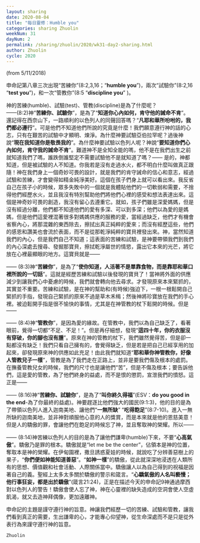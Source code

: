 ```yaml
---
layout: sharing
date: 2020-08-04
title: "每日靈修：Humble you"
categories: sharing Zhuolin
weekNum: 31
dayNum: 2
permalink: /sharing/zhuolin/2020/wk31-day2-sharing.html
author: Zhuolin
cycle: 2020
---
```

(from 5/11/2018)  

申命記第八章三次出現“苦練你”(8:2,3,16；“**humble you**”)，兩次“試驗你”(8:2,16 “**test you**”)，和一次“管教你”(8:5 “**discipline you**” )。  

神的苦練(humble)、試驗(test)、管教(discipline)是為了什麼呢？  
——(8:2)神“**苦練你、試驗你**”，是為了“**知道你心內如何，肯守他的誡命不肯**”。還記得在西奈山下，一路順利的以色列人的同聲回答嗎？“**凡耶和華所吩咐的，我們都必遵行**”。可是他們不知道他們所說的究竟是什麼！我們願意遵行神的話的心志，只有在艱苦的試驗中才顯明、煉淨。為什麼神要試驗亞伯拉罕呢？過後神說“**現在我知道你是敬畏我的**”。為什麼神要試驗以色列人呢？神說“**要知道你們心內如何，肯守我的誡命不肯**”。難道神不是全知全能的嗎，他不是在我們出生之前就知道我們了嗎，誰跌倒誰堅定不需要試驗他不是就知道了嗎？—— 是的，神都知道，但是被試驗的人不知道。你我若是沒有走過水火，都不明白什麼叫做真正跟隨！神在我們身上一個奇妙可畏的設計，就是我們的肯守誡命的信心和意志，經過試驗和苦練，才會變得如精金純淨美好。這個在孩子們身上就可以看出來。我反省自己在孩子小的時候，眾多失敗中的一個就是我體貼他們的一切軟弱和需要，不捨得他們經歷水火，並且我沒有特別幫助他們將他們心裡的感受和想法表達出來。這個是神奇妙可畏的創造，我沒有留心去遵重它。就如，孩子們雖是深愛媽媽，但是沒有經過分離，他們都不知道他們的愛有多深、可以到多深；他們以為愛的是媽媽，但是他們這愛裡混著很多對媽媽供應的服務的愛，當經過缺乏，他們才有機會省察內心，將那混雜的東西除去，擦拭出真正純粹的愛來；而沒有經歷這些，他們的感恩和讚美也會流於表面，而不是從那乾淨純粹的寶貝裡發出來。神，當然知道我們的內心，但是我們自己不知道；這表面的苦練和試驗，是神要帶領我們到我們的內心深處去搜尋、發掘那寶貝，擦拭乾淨屬世的情慾，露出它本來的光芒，將它放在心裡最顯眼的地方。這寶貝就是——  

—— (8:3)神“**苦練你**”，是為了“**使你知道，人活著不是單靠食物，而是靠耶和華口裡所說的一切話**”。這就是經歷苦練和試驗以後發現的寶貝了！當神將外面的供應減少到讓我們心中憂慮的時候，我們就會轉向他去尋求。才發現原來本來緊抓的，其實並不重要。苦練和試驗，是在神的幫助和(有時候)強迫下，一根一根鬆開自己緊抓的手指，發現自己緊抓的原來不過是草木禾䅥；然後神將珍寶放在我們的手心裡。被迫鬆開手指是很不愉快的事情，尤其是在神管教的杖下鬆開的時候。但是——  

—— (8:4)神“**管教你**”，是因為愛的緣故。在管教中，我們以為自己缺乏了，看著眼前，覺得一切都“不足、不足！”。但是再仔細想，發現“**這四十年，你的衣服沒有穿破，你的腳也沒有腫**”。原來在神的管教的杖下，我們雖然覺得苦，但是卻一點都沒有缺乏！我們只看自己擁有的，會覺得缺乏，但是若是把自己已經享用的加起來，卻發現原來神的供應如此充足！由此我們就知道“**耶和華你神管教你，好像人管教兒子一樣**”，管教是為了我們走在正路上，並非是要我們傷及根本的處罰。在撫養管教兒女的時候，我們的尺寸也是讓他們“苦”，但是不傷及根本；要告訴他們，這是愛的管教，為了他們終身的益處，而不是恨的懲罰，宣泄我們的憤怒。這正是——  

—— (8:16)神“**苦練你、試驗你**”，是為了“**叫你終久得福**”(ESV：**do you good in the end**-為了你最終的益處)。神要趕逐比他們強大的國民(9:1:3)，他的目的是為了帶領以色列人進入迦南美地、讓他們“**一無所缺**” “**吃得飽足**”(8:7-10)。進入一無所缺的迦南美地，並非神對順服他心意的人的獎賞，而是本來就是他的恩慈美意！但是人的驕傲的罪，會讓他們在飽足的時候忘了神，並且奪取神的榮耀。所以——  

—— (8:14)神苦練以色列人的目的是為了讓他們謙卑(humble)下來，不要“**心高氣傲**”。驕傲乃是罪的根本。驕傲就是“let me be the center”，佔領本是神的位置，奪取本是神的榮耀。在伊甸園裡，撒旦誘惑夏娃的時候，就說吃了分辨善惡樹上的果子，“**你們便如神能知道善惡**”。“**如神一樣**”的驕傲，從此就深深地浸透在人類所有的思想、價值觀和社會活動、人際關係當中。驕傲讓人以為自己得到的祝福是因著自己的義。聖經上太多太多關於驕傲的警示和箴言。“**心驕氣傲的人名叫褻慢；他行事狂妄，都是出於驕傲**”(箴言21:24)，正是在描述今天的申命記9神通過摩西對以色列人的警告！驕傲會使人忘了神，神在心靈裡的缺失造成的空洞會使人空虛飢渴，就又去造神拜偶像，更加遠離神。  

申命記的主題是謹守遵行神的旨意。神讓我們經歷一切的苦練、試驗和管教，讓我們看到真正的需要，生出謙卑的心，才能專心仰望神，從生命深處而不是只是從外表行為來謹守遵行神的旨意。  

`Zhuolin`  

